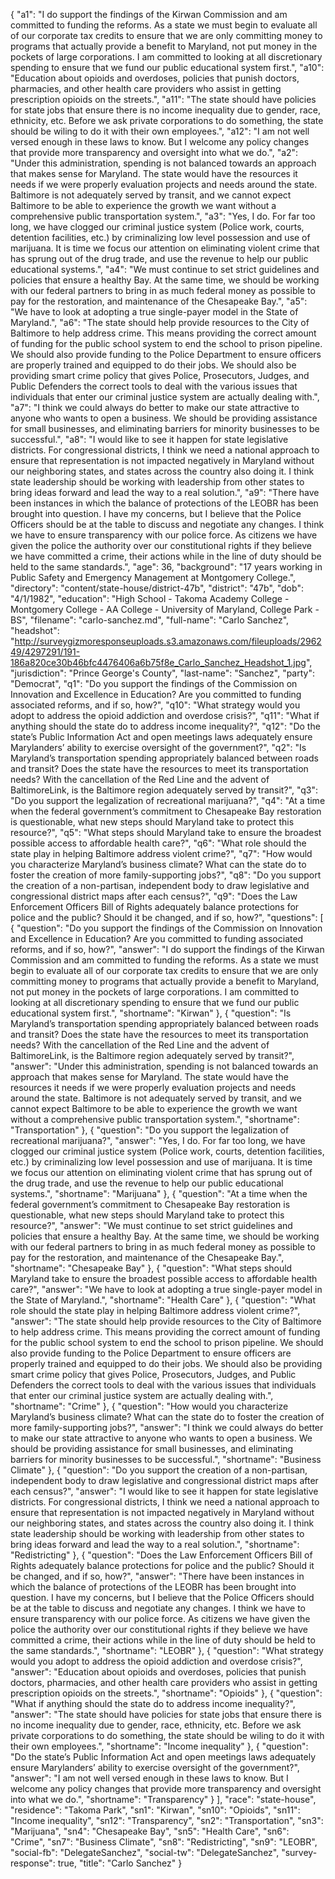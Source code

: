{
  "a1": "I do support the findings of the Kirwan Commission and am committed to funding the reforms. As a state we must begin to evaluate all of our corporate tax credits to ensure that we are only committing  money to programs that actually provide a benefit to Maryland, not put money in the pockets of large corporations. I am committed to looking at all discretionary spending to ensure that we fund our public educational system first.",
  "a10": "Education about opioids and overdoses, policies that punish doctors, pharmacies, and other health care providers who assist in getting prescription opioids on the streets.",
  "a11": "The state should have policies for state jobs that ensure there is no income inequality due to gender, race, ethnicity, etc. Before we ask private corporations to do something, the state should be wiling to do it with their own employees.",
  "a12": "I am not well versed enough in these laws to know. But I welcome any policy changes that provide more transparency and oversight into what we do.",
  "a2": "Under this administration, spending is not balanced towards an approach that makes sense for Maryland. The state would have the resources it needs if we were properly evaluation projects and needs around the state. Baltimore is not adequately served by transit, and we cannot expect Baltimore to be able to experience the growth we want without a comprehensive public transportation system.",
  "a3": "Yes, I do. For far too long, we have clogged our criminal justice system (Police work, courts, detention facilities, etc.) by criminalizing low level possession and use of marijuana. It is time we focus our attention on eliminating violent crime that has sprung out of the drug trade, and use the revenue to help our public educational systems.",
  "a4": "We must continue to set strict guidelines and policies that ensure a healthy Bay. At the same time, we should be working with our federal partners to bring in as much federal money as possible to pay for the restoration, and maintenance of the Chesapeake Bay.",
  "a5": "We have to look at adopting a true single-payer model in the State of Maryland.",
  "a6": "The state should help provide resources to the City of Baltimore to help address crime. This means providing the correct amount of funding for the public school system to end the school to prison pipeline. We should also provide funding to the Police Department to ensure officers are properly trained and equipped to do their jobs. We should also be providing smart crime policy that gives Police, Prosecutors, Judges, and Public Defenders the correct tools to deal with the various issues that individuals that enter our criminal justice system are actually dealing with.",
  "a7": "I think we could always do better to make our state attractive to anyone who wants to open a business. We should be providing assistance for small businesses, and eliminating barriers for minority businesses to be successful.",
  "a8": "I would like to see it happen for state legislative districts. For congressional districts, I think we need a national approach to ensure that representation is not impacted negatively in Maryland without our neighboring states, and states across the country also doing it. I think state leadership should be working with leadership from other states to bring ideas forward and lead the way to a real solution.",
  "a9": "There have been instances in which the balance of protections of the LEOBR has been brought into question. I have my concerns, but I believe that the Police Officers should be at the table to discuss and negotiate any changes. I think we have to ensure transparency with our police force. As citizens we have given the police the authority over our constitutional rights if they believe we have committed a crime, their actions while in the line of duty should be held to the same standards.",
  "age": 36,
  "background": "17 years working in Public Safety and Emergency Management at Montgomery College.",
  "directory": "content/state-house/district-47b",
  "district": "47b",
  "dob": "4/1/1982",
  "education": "High School - Takoma Academy College - Montgomery College - AA College - University of Maryland, College Park - BS",
  "filename": "carlo-sanchez.md",
  "full-name": "Carlo Sanchez",
  "headshot": "http://surveygizmoresponseuploads.s3.amazonaws.com/fileuploads/296249/4297291/191-186a820ce30b46bfc4476406a6b75f8e_Carlo_Sanchez_Headshot_1.jpg",
  "jurisdiction": "Prince George's County",
  "last-name": "Sanchez",
  "party": "Democrat",
  "q1": "Do you support the findings of the Commission on Innovation and Excellence in Education? Are you committed to funding associated reforms, and if so, how?",
  "q10": "What strategy would you adopt to address the opioid addiction and overdose crisis?",
  "q11": "What if anything should the state do to address income inequality?",
  "q12": "Do the state’s Public Information Act and open meetings laws adequately ensure Marylanders’ ability to exercise oversight of the government?",
  "q2": "Is Maryland’s transportation spending appropriately balanced between roads and transit? Does the state have the resources to meet its transportation needs? With the cancellation of the Red Line and the advent of BaltimoreLink, is the Baltimore region adequately served by transit?",
  "q3": "Do you support the legalization of recreational marijuana?",
  "q4": "At a time when the federal government’s commitment to Chesapeake Bay restoration is questionable, what new steps should Maryland take to protect this resource?",
  "q5": "What steps should Maryland take to ensure the broadest possible access to affordable health care?",
  "q6": "What role should the state play in helping Baltimore address violent crime?",
  "q7": "How would you characterize Maryland’s business climate? What can the state do to foster the creation of more family-supporting jobs?",
  "q8": "Do you support the creation of a non-partisan, independent body to draw legislative and congressional district maps after each census?",
  "q9": "Does the Law Enforcement Officers Bill of Rights adequately balance protections for police and the public? Should it be changed, and if so, how?",
  "questions": [
    {
      "question": "Do you support the findings of the Commission on Innovation and Excellence in Education? Are you committed to funding associated reforms, and if so, how?",
      "answer": "I do support the findings of the Kirwan Commission and am committed to funding the reforms. As a state we must begin to evaluate all of our corporate tax credits to ensure that we are only committing  money to programs that actually provide a benefit to Maryland, not put money in the pockets of large corporations. I am committed to looking at all discretionary spending to ensure that we fund our public educational system first.",
      "shortname": "Kirwan"
    },
    {
      "question": "Is Maryland’s transportation spending appropriately balanced between roads and transit? Does the state have the resources to meet its transportation needs? With the cancellation of the Red Line and the advent of BaltimoreLink, is the Baltimore region adequately served by transit?",
      "answer": "Under this administration, spending is not balanced towards an approach that makes sense for Maryland. The state would have the resources it needs if we were properly evaluation projects and needs around the state. Baltimore is not adequately served by transit, and we cannot expect Baltimore to be able to experience the growth we want without a comprehensive public transportation system.",
      "shortname": "Transportation"
    },
    {
      "question": "Do you support the legalization of recreational marijuana?",
      "answer": "Yes, I do. For far too long, we have clogged our criminal justice system (Police work, courts, detention facilities, etc.) by criminalizing low level possession and use of marijuana. It is time we focus our attention on eliminating violent crime that has sprung out of the drug trade, and use the revenue to help our public educational systems.",
      "shortname": "Marijuana"
    },
    {
      "question": "At a time when the federal government’s commitment to Chesapeake Bay restoration is questionable, what new steps should Maryland take to protect this resource?",
      "answer": "We must continue to set strict guidelines and policies that ensure a healthy Bay. At the same time, we should be working with our federal partners to bring in as much federal money as possible to pay for the restoration, and maintenance of the Chesapeake Bay.",
      "shortname": "Chesapeake Bay"
    },
    {
      "question": "What steps should Maryland take to ensure the broadest possible access to affordable health care?",
      "answer": "We have to look at adopting a true single-payer model in the State of Maryland.",
      "shortname": "Health Care"
    },
    {
      "question": "What role should the state play in helping Baltimore address violent crime?",
      "answer": "The state should help provide resources to the City of Baltimore to help address crime. This means providing the correct amount of funding for the public school system to end the school to prison pipeline. We should also provide funding to the Police Department to ensure officers are properly trained and equipped to do their jobs. We should also be providing smart crime policy that gives Police, Prosecutors, Judges, and Public Defenders the correct tools to deal with the various issues that individuals that enter our criminal justice system are actually dealing with.",
      "shortname": "Crime"
    },
    {
      "question": "How would you characterize Maryland’s business climate? What can the state do to foster the creation of more family-supporting jobs?",
      "answer": "I think we could always do better to make our state attractive to anyone who wants to open a business. We should be providing assistance for small businesses, and eliminating barriers for minority businesses to be successful.",
      "shortname": "Business Climate"
    },
    {
      "question": "Do you support the creation of a non-partisan, independent body to draw legislative and congressional district maps after each census?",
      "answer": "I would like to see it happen for state legislative districts. For congressional districts, I think we need a national approach to ensure that representation is not impacted negatively in Maryland without our neighboring states, and states across the country also doing it. I think state leadership should be working with leadership from other states to bring ideas forward and lead the way to a real solution.",
      "shortname": "Redistricting"
    },
    {
      "question": "Does the Law Enforcement Officers Bill of Rights adequately balance protections for police and the public? Should it be changed, and if so, how?",
      "answer": "There have been instances in which the balance of protections of the LEOBR has been brought into question. I have my concerns, but I believe that the Police Officers should be at the table to discuss and negotiate any changes. I think we have to ensure transparency with our police force. As citizens we have given the police the authority over our constitutional rights if they believe we have committed a crime, their actions while in the line of duty should be held to the same standards.",
      "shortname": "LEOBR"
    },
    {
      "question": "What strategy would you adopt to address the opioid addiction and overdose crisis?",
      "answer": "Education about opioids and overdoses, policies that punish doctors, pharmacies, and other health care providers who assist in getting prescription opioids on the streets.",
      "shortname": "Opioids"
    },
    {
      "question": "What if anything should the state do to address income inequality?",
      "answer": "The state should have policies for state jobs that ensure there is no income inequality due to gender, race, ethnicity, etc. Before we ask private corporations to do something, the state should be wiling to do it with their own employees.",
      "shortname": "Income inequality"
    },
    {
      "question": "Do the state’s Public Information Act and open meetings laws adequately ensure Marylanders’ ability to exercise oversight of the government?",
      "answer": "I am not well versed enough in these laws to know. But I welcome any policy changes that provide more transparency and oversight into what we do.",
      "shortname": "Transparency"
    }
  ],
  "race": "state-house",
  "residence": "Takoma Park",
  "sn1": "Kirwan",
  "sn10": "Opioids",
  "sn11": "Income inequality",
  "sn12": "Transparency",
  "sn2": "Transportation",
  "sn3": "Marijuana",
  "sn4": "Chesapeake Bay",
  "sn5": "Health Care",
  "sn6": "Crime",
  "sn7": "Business Climate",
  "sn8": "Redistricting",
  "sn9": "LEOBR",
  "social-fb": "DelegateSanchez",
  "social-tw": "DelegateSanchez",
  "survey-response": true,
  "title": "Carlo Sanchez"
}
